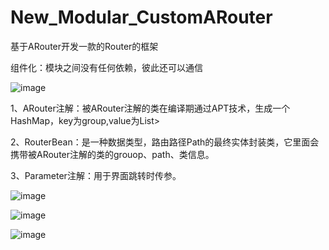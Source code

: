 # New_Modular_CustomARouter
基于ARouter开发一款的Router的框架

组件化：模块之间没有任何依赖，彼此还可以通信

![image](https://user-images.githubusercontent.com/72843017/205787466-f8da6d38-c7bd-4ee7-8cf7-26a0e92a8515.png)

1、ARouter注解：被ARouter注解的类在编译期通过APT技术，生成一个HashMap，key为group,value为List<RouterBean>>
  
2、RouterBean：是一种数据类型，路由路径Path的最终实体封装类，它里面会携带被ARouter注解的类的grouop、path、类信息。
  
3、Parameter注解：用于界面跳转时传参。  
  

![image](https://user-images.githubusercontent.com/72843017/205787522-d3e5761b-3da1-45bf-8e13-22ae78889b46.png)

![image](https://user-images.githubusercontent.com/72843017/205787544-8de2a27d-f40f-43d7-9bfb-209e7e3143f5.png)

![image](https://user-images.githubusercontent.com/72843017/205787569-4e3400d0-d39b-4ec9-998c-37d4d6bce129.png)


